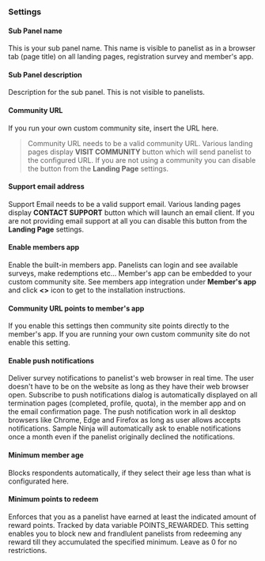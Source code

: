 ### Settings

#### Sub Panel name
This is your sub panel name. This name is visible to panelist as in a browser tab (page title) on all landing pages, registration survey and member's app.

#### Sub Panel description
Description for the sub panel. This is not visible to panelists.

#### Community URL
If you run your own custom community site, insert the URL here.

> Community URL needs to be a valid community URL. Various landing pages display **VISIT COMMUNITY** button which will send panelist to the configured URL. If you are not using a community you can disable the button from the **Landing Page** settings.

#### Support email address
Support Email needs to be a valid support email. Various landing pages display **CONTACT SUPPORT** button which will launch an email client. If you are not providing email support at all you can disable this button from the **Landing Page** settings.

#### Enable members app
Enable the built-in members app. Panelists can login and see available surveys, make redemptions etc... Member's app can be embedded to your custom community site. See members app integration under **Member's app** and click **<>** icon to get to the installation instructions.

#### Community URL points to member's app
If you enable this settings then community site points directly to the member's app. If you are running your own custom community site do not enable this setting.

#### Enable push notifications
Deliver survey notifications to panelist's web browser in real time. The user doesn't have to be on the website as long as they have their web browser open. Subscribe to push notifications dialog is automatically displayed on all termination pages (completed, profile, quota), in the member app and on the email confirmation page. The push notification work in all desktop browsers like Chrome, Edge and Firefox as long as user allows accepts notifications. Sample Ninja will automatically ask to enable notifications once a month even if the panelist originally declined the notifications.

#### Minimum member age
Blocks respondents automatically, if they select their age less than what is configurated here.

#### Minimum points to redeem
Enforces that you as a panelist have earned at least the indicated amount of reward points. Tracked by data variable POINTS_REWARDED. This setting enables you to block new and frandlulent panelists from redeeming any reward till they accumulated the specified minimum. Leave as 0 for no restrictions.
